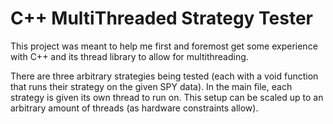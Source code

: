 # C++ MultiThreaded Strategy Tester

This project was meant to help me first and foremost get some experience with C++ and its 
thread library to allow for multithreading.

There are three arbitrary strategies being tested (each with a void function that runs their strategy
on the given SPY data). In the main file, each strategy is given its own thread to run on. This
setup can be scaled up to an arbitrary amount of threads (as hardware constraints allow).
